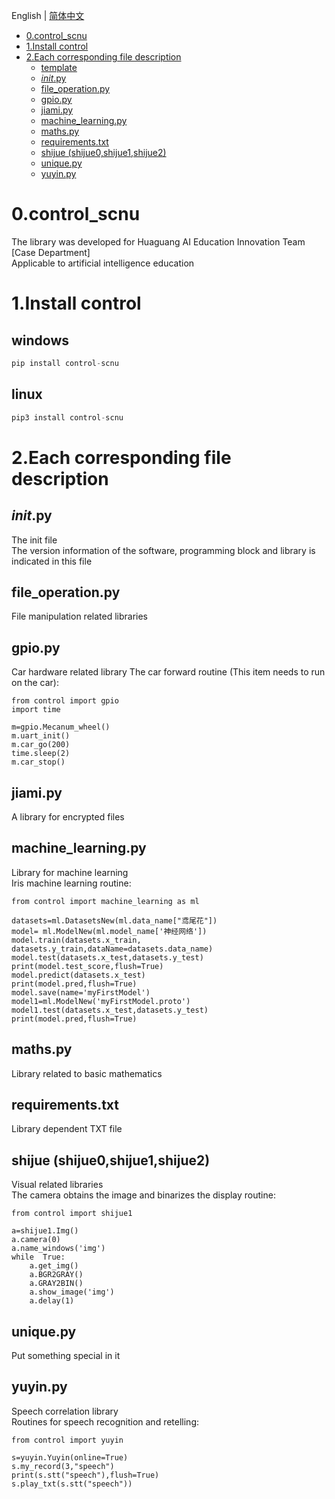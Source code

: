 English | [简体中文](README_cn.md)
- [0.control_scnu](#0control_scnu)
- [1.Install control](#1install-control)
- [2.Each corresponding file description](#2each-corresponding-file-description)
  - [template](#template)
  - [_init_.py](#initpy)
  - [file_operation.py](#file_operationpy)
  - [gpio.py](#gpiopy)
  - [jiami.py](#jiamipy)
  - [machine_learning.py](#machine_learningpy)
  - [maths.py](#mathspy)
  - [requirements.txt](#requirementstxt)
  - [shijue (shijue0,shijue1,shijue2)](#shijue-shijue0shijue1shijue2)
  - [unique.py](#uniquepy)
  - [yuyin.py](#yuyinpy)
# 0.control_scnu
The library was developed for Huaguang AI Education Innovation Team [Case Department]    
Applicable to artificial intelligence education

# 1.Install control
## windows
```python
pip install control-scnu
```
## linux
```python
pip3 install control-scnu
```

# 2.Each corresponding file description
## _init_.py
The init file  
The version information of the software, programming block and library is indicated in this file

## file_operation.py
File manipulation related libraries

## gpio.py
Car hardware related library 
The car forward routine (This item needs to run on the car):
```
from control import gpio
import time

m=gpio.Mecanum_wheel()
m.uart_init()
m.car_go(200)
time.sleep(2)
m.car_stop()
```

## jiami.py
A library for encrypted files

## machine_learning.py
Library for machine learning    
Iris machine learning routine:
```
from control import machine_learning as ml

datasets=ml.DatasetsNew(ml.data_name["鸢尾花"])
model= ml.ModelNew(ml.model_name['神经网络'])
model.train(datasets.x_train, datasets.y_train,dataName=datasets.data_name)
model.test(datasets.x_test,datasets.y_test)
print(model.test_score,flush=True)
model.predict(datasets.x_test)
print(model.pred,flush=True)
model.save(name='myFirstModel')
model1=ml.ModelNew('myFirstModel.proto')
model1.test(datasets.x_test,datasets.y_test)
print(model.pred,flush=True)
```

## maths.py
Library related to basic mathematics

## requirements.txt
Library dependent TXT file

## shijue (shijue0,shijue1,shijue2)
Visual related libraries   
The camera obtains the image and binarizes the display routine:
```
from control import shijue1

a=shijue1.Img()
a.camera(0)
a.name_windows('img')
while  True:
    a.get_img()
    a.BGR2GRAY()
    a.GRAY2BIN()
    a.show_image('img')
    a.delay(1)
```

## unique.py
Put something special in it

## yuyin.py
Speech correlation library    
Routines for speech recognition and retelling:
```
from control import yuyin

s=yuyin.Yuyin(online=True) 
s.my_record(3,"speech")   
print(s.stt("speech"),flush=True)  
s.play_txt(s.stt("speech"))  
